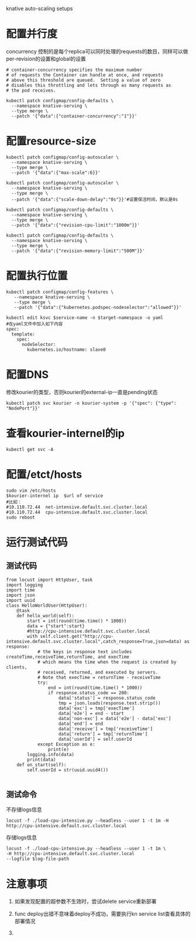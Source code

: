knative auto-scaling setups

# 配置并行度

concurrency 控制的是每个replica可以同时处理的requests的数目，同样可以做per-revision的设置和global的设置

    # container-concurrency specifies the maximum number
    # of requests the Container can handle at once, and requests
    # above this threshold are queued.  Setting a value of zero
    # disables this throttling and lets through as many requests as
    # the pod receives.

```
kubectl patch configmap/config-defaults \
  --namespace knative-serving \
  --type merge \
  --patch '{"data":{"container-concurrency":"1"}}'
```

# 配置resource-size

```控制ksvc最大的concurrent pods数目
kubectl patch configmap/config-autoscaler \
  --namespace knative-serving \
  --type merge \
  --patch '{"data":{"max-scale":6}}'

kubectl patch configmap/config-autoscaler \
  --namespace knative-serving \
  --type merge \
  --patch '{"data":{"scale-down-delay":"0s"}}'#设置保活时间，默认是0s

kubectl patch configmap/config-defaults \
  --namespace knative-serving \
  --type merge \
  --patch '{"data":{"revision-cpu-limit":"1000m"}}'
  
kubectl patch configmap/config-defaults \
  --namespace knative-serving \
  --type merge \
  --patch '{"data":{"revision-memory-limit":"500M"}}'
```

# 配置执行位置

```限制pod执行创建在特定node上
kubectl patch configmap/config-features \
   --namespace knative-serving \
   --type merge \
   --patch '{"data":{"kubernetes.podspec-nodeselector":"allowed"}}'
```

```
kubectl edit ksvc $service-name -n $target-namespace -o yaml
#在yaml文件中加入如下内容
spec:
  template:
    spec:
      nodeSelector:
        kubernetes.io/hostname: slave0
```

# 配置DNS

修改kourier的类型，否则kourier的external-ip一直是pending状态

```修改kourier的类型，否则kourier的external-ip一直是pending状态
kubectl patch svc kourier -n kourier-system -p '{"spec": {"type": "NodePort"}}'
```

# 查看kourier-internel的ip

```查看kourier-internel的ip
kubectl get svc -A
```

# 配置/etct/hosts

```
sudo vim /etc/hosts
$kourier-internel ip  $url of service
#比如：
#10.110.72.44  net-intensive.default.svc.cluster.local 
#10.110.72.44  cpu-intensive.default.svc.cluster.local 
sudo reboot
```

# 运行测试代码

## 测试代码

```
from locust import HttpUser, task
import logging
import time
import json
import uuid
class HelloWorldUser(HttpUser):
    @task
    def hello_world(self):
        start = int(round(time.time() * 1000))
        data = {"start":start}
        #http://cpu-intensive.default.svc.cluster.local
        with self.client.get("http://cpu-intensive.default.svc.cluster.local",catch_response=True,json=data) as response:
            # the keys in response text includes createTime,receiveTime,returnTime, and execTime
            # which means the time when the request is created by clients,
            # received, returned, and executed by servers.
            # Note that execTime = returnTime - receiveTime
            try:
                end = int(round(time.time() * 1000))
                if response.status_code == 200:
                    data['status'] = response.status_code
                    tmp = json.loads(response.text.strip())
                    data['exc'] = tmp['execTime']
                    data['e2e'] = end - start
                    data['non-exc'] = data['e2e'] - data['exc']
                    data['end'] = end
                    data['receive'] = tmp['receiveTime']
                    data['return'] = tmp['returnTime']
                    data['userId'] = self.userId
            except Exception as e:
                print(e)
        logging.info(data)
        print(data)
    def on_start(self):
        self.userId = str(uuid.uuid4())


```

## 测试命令

不存储logs信息

```
locust -f ./load-cpu-intensive.py --headless --user 1 -t 1m -H http://cpu-intensive.default.svc.cluster.local
```

存储logs信息

```
locust -f ./load-cpu-intensive.py --headless --user 1 -t 1m \
-H http://cpu-intensive.default.svc.cluster.local 
--logfile $log-file-path
```

# 注意事项

1. 如果发现配置的超参数不生效时，尝试delete service重新部署

2. func deploy出错不意味着deploy不成功，需要执行kn service list查看具体的部署情况

3. 


